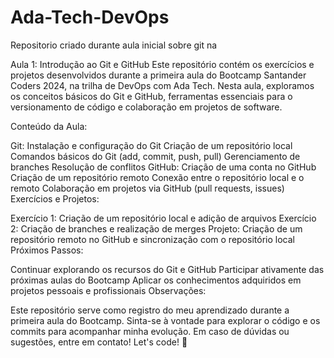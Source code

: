 # Ada-Tech-DevOps
Repositorio criado durante aula inicial sobre git na

Aula 1: Introdução ao Git e GitHub
Este repositório contém os exercícios e projetos desenvolvidos durante a primeira aula do Bootcamp Santander Coders 2024, na trilha de DevOps com Ada Tech. Nesta aula, exploramos os conceitos básicos do Git e GitHub, ferramentas essenciais para o versionamento de código e colaboração em projetos de software.

Conteúdo da Aula:

Git:
Instalação e configuração do Git
Criação de um repositório local
Comandos básicos do Git (add, commit, push, pull)
Gerenciamento de branches
Resolução de conflitos
GitHub:
Criação de uma conta no GitHub
Criação de um repositório remoto
Conexão entre o repositório local e o remoto
Colaboração em projetos via GitHub (pull requests, issues)
Exercícios e Projetos:

Exercício 1: Criação de um repositório local e adição de arquivos
Exercício 2: Criação de branches e realização de merges
Projeto: Criação de um repositório remoto no GitHub e sincronização com o repositório local
Próximos Passos:

Continuar explorando os recursos do Git e GitHub
Participar ativamente das próximas aulas do Bootcamp
Aplicar os conhecimentos adquiridos em projetos pessoais e profissionais
Observações:

Este repositório serve como registro do meu aprendizado durante a primeira aula do Bootcamp.
Sinta-se à vontade para explorar o código e os commits para acompanhar minha evolução.
Em caso de dúvidas ou sugestões, entre em contato!
Let's code! 🚀
